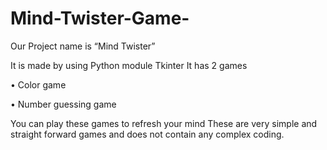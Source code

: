 # Mind-Twister-Game-
Our Project name is “Mind Twister” 

It is made by using Python module Tkinter
It has 2 games

•	Color game

•	Number guessing game

You can play these games to refresh your mind
These are very simple and straight forward games and does not contain any complex coding.
